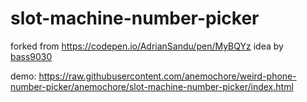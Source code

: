 # slot-machine-number-picker
forked from https://codepen.io/AdrianSandu/pen/MyBQYz
idea by [bass9030](https://github.com/bass9030/weird-phone-number-picker)

demo: https://raw.githubusercontent.com/anemochore/weird-phone-number-picker/anemochore/slot-machine-number-picker/index.html
